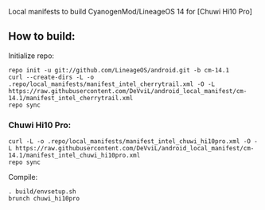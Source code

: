Local manifests to build CyanogenMod/LineageOS 14 for [Chuwi Hi10 Pro]

How to build:
-------------

Initialize repo:

    repo init -u git://github.com/LineageOS/android.git -b cm-14.1
    curl --create-dirs -L -o .repo/local_manifests/manifest_intel_cherrytrail.xml -O -L https://raw.githubusercontent.com/DeVviL/android_local_manifest/cm-14.1/manifest_intel_cherrytrail.xml
    repo sync

### Chuwi Hi10 Pro:

    curl -L -o .repo/local_manifests/manifest_intel_chuwi_hi10pro.xml -O -L https://raw.githubusercontent.com/DeVviL/android_local_manifest/cm-14.1/manifest_intel_chuwi_hi10pro.xml
    repo sync

Compile:

    . build/envsetup.sh
    brunch chuwi_hi10pro

